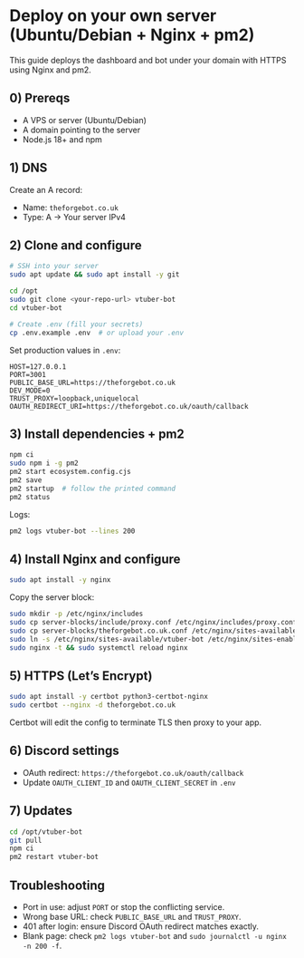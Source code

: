 # Deploy on your own server (Ubuntu/Debian + Nginx + pm2)

This guide deploys the dashboard and bot under your domain with HTTPS using Nginx and pm2.

## 0) Prereqs
- A VPS or server (Ubuntu/Debian)
- A domain pointing to the server
- Node.js 18+ and npm

## 1) DNS
Create an A record:
- Name: `theforgebot.co.uk`
- Type: A → Your server IPv4

## 2) Clone and configure
```bash
# SSH into your server
sudo apt update && sudo apt install -y git

cd /opt
sudo git clone <your-repo-url> vtuber-bot
cd vtuber-bot

# Create .env (fill your secrets)
cp .env.example .env  # or upload your .env
```

Set production values in `.env`:
```
HOST=127.0.0.1
PORT=3001
PUBLIC_BASE_URL=https://theforgebot.co.uk
DEV_MODE=0
TRUST_PROXY=loopback,uniquelocal
OAUTH_REDIRECT_URI=https://theforgebot.co.uk/oauth/callback
```

## 3) Install dependencies + pm2
```bash
npm ci
sudo npm i -g pm2
pm2 start ecosystem.config.cjs
pm2 save
pm2 startup  # follow the printed command
pm2 status
```

Logs:
```bash
pm2 logs vtuber-bot --lines 200
```

## 4) Install Nginx and configure
```bash
sudo apt install -y nginx
```

Copy the server block:
```bash
sudo mkdir -p /etc/nginx/includes
sudo cp server-blocks/include/proxy.conf /etc/nginx/includes/proxy.conf
sudo cp server-blocks/theforgebot.co.uk.conf /etc/nginx/sites-available/vtuber-bot
sudo ln -s /etc/nginx/sites-available/vtuber-bot /etc/nginx/sites-enabled/vtuber-bot
sudo nginx -t && sudo systemctl reload nginx
```

## 5) HTTPS (Let’s Encrypt)
```bash
sudo apt install -y certbot python3-certbot-nginx
sudo certbot --nginx -d theforgebot.co.uk
```

Certbot will edit the config to terminate TLS then proxy to your app.

## 6) Discord settings
- OAuth redirect: `https://theforgebot.co.uk/oauth/callback`
- Update `OAUTH_CLIENT_ID` and `OAUTH_CLIENT_SECRET` in `.env`

## 7) Updates
```bash
cd /opt/vtuber-bot
git pull
npm ci
pm2 restart vtuber-bot
```

## Troubleshooting
- Port in use: adjust `PORT` or stop the conflicting service.
- Wrong base URL: check `PUBLIC_BASE_URL` and `TRUST_PROXY`.
- 401 after login: ensure Discord OAuth redirect matches exactly.
- Blank page: check `pm2 logs vtuber-bot` and `sudo journalctl -u nginx -n 200 -f`.
